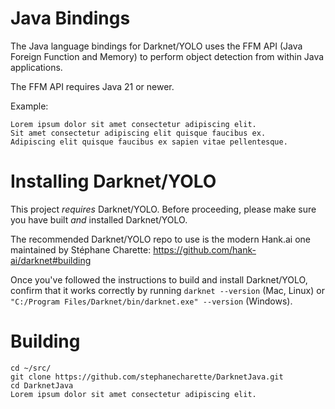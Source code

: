 # Java Bindings

The Java language bindings for Darknet/YOLO uses the FFM API (Java Foreign Function and Memory) to perform object detection from within Java applications.

The FFM API requires Java 21 or newer.

Example:

    Lorem ipsum dolor sit amet consectetur adipiscing elit.
    Sit amet consectetur adipiscing elit quisque faucibus ex.
    Adipiscing elit quisque faucibus ex sapien vitae pellentesque.

# Installing Darknet/YOLO

This project *requires* Darknet/YOLO.  Before proceeding, please make sure you have built _and_ installed Darknet/YOLO.

The recommended Darknet/YOLO repo to use is the modern Hank.ai one maintained by Stéphane Charette:  https://github.com/hank-ai/darknet#building

Once you've followed the instructions to build and install Darknet/YOLO, confirm that it works correctly by running `darknet --version` (Mac, Linux) or `"C:/Program Files/Darknet/bin/darknet.exe" --version` (Windows).

# Building

    cd ~/src/
    git clone https://github.com/stephanecharette/DarknetJava.git
    cd DarknetJava
    Lorem ipsum dolor sit amet consectetur adipiscing elit.
